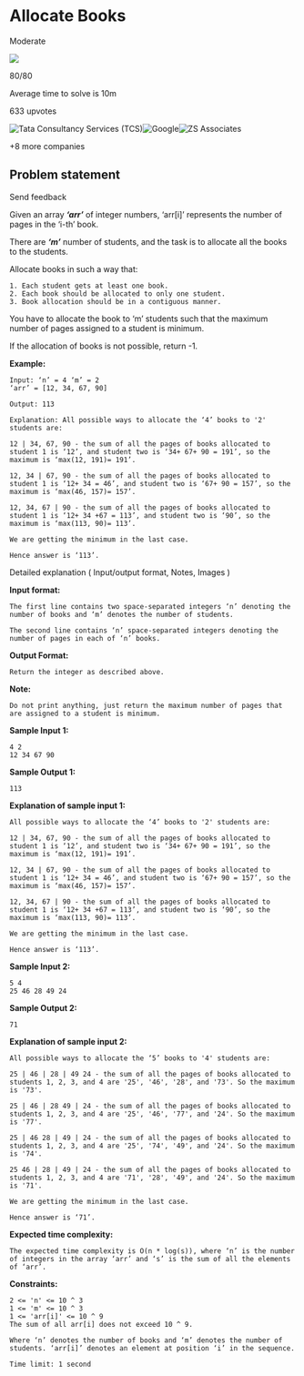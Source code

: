 Allocate Books
==============

Moderate

![](https://files.codingninjas.in/yellow-spark-22969.svg)

80/80

Average time to solve is 10m

633 upvotes

![Tata Consultancy Services (TCS)](https://files.codingninjas.in/eb7cc776ab7735847aefded71e5d2988.png)![Google](https://files.codingninjas.in/cbb81e76afcc56bfbf860bd1e1ddd295.webp)![ZS Associates](https://files.codingninjas.in/0000000000001980.jpeg)

+8 more companies

Problem statement
-----------------

Send feedback

Given an array _**‘arr’**_ of integer numbers, ‘arr\[i\]’ represents the number of pages in the ‘i-th’ book.

  

There are _**‘m’**_ number of students, and the task is to allocate all the books to the students.

  

Allocate books in such a way that:

    1. Each student gets at least one book.
    2. Each book should be allocated to only one student.
    3. Book allocation should be in a contiguous manner.
    

  

You have to allocate the book to ‘m’ students such that the maximum number of pages assigned to a student is minimum.

  

If the allocation of books is not possible, return -1.

  

**Example:**

    Input: ‘n’ = 4 ‘m’ = 2 
    ‘arr’ = [12, 34, 67, 90]
    
    Output: 113
    
    Explanation: All possible ways to allocate the ‘4’ books to '2' students are:
    
    12 | 34, 67, 90 - the sum of all the pages of books allocated to student 1 is ‘12’, and student two is ‘34+ 67+ 90 = 191’, so the maximum is ‘max(12, 191)= 191’.
    
    12, 34 | 67, 90 - the sum of all the pages of books allocated to student 1 is ‘12+ 34 = 46’, and student two is ‘67+ 90 = 157’, so the maximum is ‘max(46, 157)= 157’.
    
    12, 34, 67 | 90 - the sum of all the pages of books allocated to student 1 is ‘12+ 34 +67 = 113’, and student two is ‘90’, so the maximum is ‘max(113, 90)= 113’.
    
    We are getting the minimum in the last case.
    
    Hence answer is ‘113’.
    

Detailed explanation ( Input/output format, Notes, Images )

**Input format:**

    The first line contains two space-separated integers ‘n’ denoting the number of books and ‘m’ denotes the number of students. 
    
    The second line contains ‘n’ space-separated integers denoting the number of pages in each of ‘n’ books.
    

**Output Format:**

    Return the integer as described above.
    

**Note:**

    Do not print anything, just return the maximum number of pages that are assigned to a student is minimum.
    

**Sample Input 1:**

    4 2
    12 34 67 90
    

**Sample Output 1:**

    113
    

**Explanation of sample input 1:**

    All possible ways to allocate the ‘4’ books to '2' students are:
    
    12 | 34, 67, 90 - the sum of all the pages of books allocated to student 1 is ‘12’, and student two is ‘34+ 67+ 90 = 191’, so the maximum is ‘max(12, 191)= 191’.
    
    12, 34 | 67, 90 - the sum of all the pages of books allocated to student 1 is ‘12+ 34 = 46’, and student two is ‘67+ 90 = 157’, so the maximum is ‘max(46, 157)= 157’.
    
    12, 34, 67 | 90 - the sum of all the pages of books allocated to student 1 is ‘12+ 34 +67 = 113’, and student two is ‘90’, so the maximum is ‘max(113, 90)= 113’.
    
    We are getting the minimum in the last case.
    
    Hence answer is ‘113’.
    

**Sample Input 2:**

    5 4
    25 46 28 49 24
    

**Sample Output 2:**

    71
    

**Explanation of sample input 2:**

    All possible ways to allocate the ‘5’ books to '4' students are:
    
    25 | 46 | 28 | 49 24 - the sum of all the pages of books allocated to students 1, 2, 3, and 4 are '25', '46', '28', and '73'. So the maximum is '73'.
    
    25 | 46 | 28 49 | 24 - the sum of all the pages of books allocated to students 1, 2, 3, and 4 are '25', '46', '77', and '24'. So the maximum is '77'.
    
    25 | 46 28 | 49 | 24 - the sum of all the pages of books allocated to students 1, 2, 3, and 4 are '25', '74', '49', and '24'. So the maximum is '74'.
    
    25 46 | 28 | 49 | 24 - the sum of all the pages of books allocated to students 1, 2, 3, and 4 are '71', '28', '49', and '24'. So the maximum is '71'.
    
    We are getting the minimum in the last case.
    
    Hence answer is ‘71’.
    

**Expected time complexity:**

    The expected time complexity is O(n * log(s)), where ‘n’ is the number of integers in the array ‘arr’ and ‘s’ is the sum of all the elements of ‘arr’.
    

**Constraints:**

    2 <= 'n' <= 10 ^ 3
    1 <= 'm' <= 10 ^ 3
    1 <= 'arr[i]' <= 10 ^ 9
    The sum of all arr[i] does not exceed 10 ^ 9.
    
    Where ‘n’ denotes the number of books and ‘m’ denotes the number of students. ‘arr[i]’ denotes an element at position ‘i’ in the sequence.
    
    Time limit: 1 second
